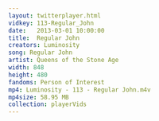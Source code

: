 ```yaml
---
layout: twitterplayer.html
vidkey: 113-Regular_John
date:   2013-03-01 10:00:00
title:  Regular John
creators: Luminosity
song: Regular John
artist: Queens of the Stone Age
width: 848
height: 480
fandoms: Person of Interest
mp4: Luminosity - 113 - Regular John.m4v
mp4size: 58.95 MB
collection: playerVids
---
```


  <div>
  
  </div>
  